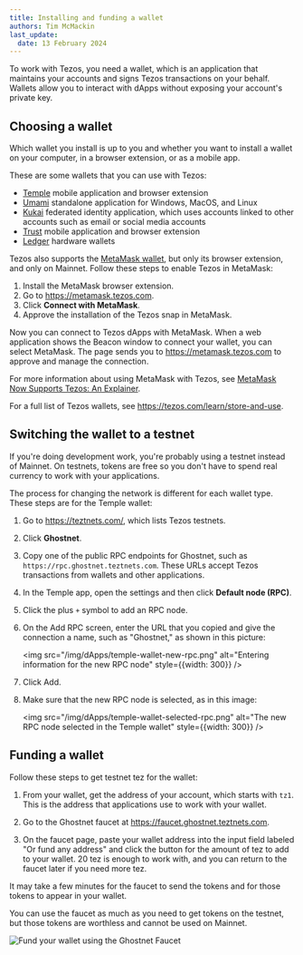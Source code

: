 ```yaml
---
title: Installing and funding a wallet
authors: Tim McMackin
last_update:
  date: 13 February 2024
---
```


To work with Tezos, you need a wallet, which is an application that maintains your accounts and signs Tezos transactions on your behalf.
Wallets allow you to interact with dApps without exposing your account's private key.

## Choosing a wallet

Which wallet you install is up to you and whether you want to install a wallet on your computer, in a browser extension, or as a mobile app.

These are some wallets that you can use with Tezos:

- [Temple](https://templewallet.com/) mobile application and browser extension
- [Umami](https://umamiwallet.com/) standalone application for Windows, MacOS, and Linux
- [Kukai](https://wallet.kukai.app/) federated identity application, which uses accounts linked to other accounts such as email or social media accounts
- [Trust](https://trustwallet.com/tezos-wallet) mobile application and browser extension
- [Ledger](https://www.ledger.com/) hardware wallets

Tezos also supports the [MetaMask wallet](https://metamask.io/), but only its browser extension, and only on Mainnet.
Follow these steps to enable Tezos in MetaMask:

1. Install the MetaMask browser extension.
1. Go to https://metamask.tezos.com.
1. Click **Connect with MetaMask**.
1. Approve the installation of the Tezos snap in MetaMask.

Now you can connect to Tezos dApps with MetaMask.
When a web application shows the Beacon window to connect your wallet, you can select MetaMask.
The page sends you to https://metamask.tezos.com to approve and manage the connection.

For more information about using MetaMask with Tezos, see [MetaMask Now Supports Tezos: An Explainer](https://spotlight.tezos.com/metamask-now-supports-tezos-an-explainer/).

For a full list of Tezos wallets, see https://tezos.com/learn/store-and-use.

## Switching the wallet to a testnet

If you're doing development work, you're probably using a testnet instead of Mainnet.
On testnets, tokens are free so you don't have to spend real currency to work with your applications.

The process for changing the network is different for each wallet type.
These steps are for the Temple wallet:

1. Go to https://teztnets.com/, which lists Tezos testnets.
1. Click **Ghostnet**.
1. Copy one of the public RPC endpoints for Ghostnet, such as `https://rpc.ghostnet.teztnets.com`.
These URLs accept Tezos transactions from wallets and other applications.
1. In the Temple app, open the settings and then click **Default node (RPC)**.
1. Click the plus `+` symbol to add an RPC node.
1. On the Add RPC screen, enter the URL that you copied and give the connection a name, such as "Ghostnet," as shown in this picture:

    <img src="/img/dApps/temple-wallet-new-rpc.png" alt="Entering information for the new RPC node" style={{width: 300}} />
1. Click Add.
1. Make sure that the new RPC node is selected, as in this image:

    <img src="/img/dApps/temple-wallet-selected-rpc.png" alt="The new RPC node selected in the Temple wallet" style={{width: 300}} />

## Funding a wallet

Follow these steps to get testnet tez for the wallet:

1. From your wallet, get the address of your account, which starts with `tz1`.
This is the address that applications use to work with your wallet.

1. Go to the Ghostnet faucet at https://faucet.ghostnet.teztnets.com.

1. On the faucet page, paste your wallet address into the input field labeled "Or fund any address" and click the button for the amount of tez to add to your wallet.
20 tez is enough to work with, and you can return to the faucet later if you need more tez.

It may take a few minutes for the faucet to send the tokens and for those tokens to appear in your wallet.

You can use the faucet as much as you need to get tokens on the testnet, but those tokens are worthless and cannot be used on Mainnet.

![Fund your wallet using the Ghostnet Faucet](/img/tutorials/wallet-funding.png)
